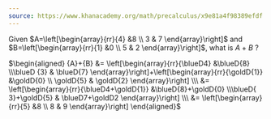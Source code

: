 ```yaml
---
source: https://www.khanacademy.org/math/precalculus/x9e81a4f98389efdf:matrices/x9e81a4f98389efdf:adding-and-subtracting-matrices/a/adding-and-subtracting-matrices
---
```

Given  $A=\left[\begin{array}{rr}{4} &8 
\\ 3 & 7
\end{array}\right]$ and $B=\left[\begin{array}{rr}{1} &0 
\\ 5 & 2  
\end{array}\right]$, what is $A+B$ ?

<!--question-->

$\begin{aligned} {A}+{B} &= \left[\begin{array}{rr}{\blueD4} &\blueD{8} 
\\\blueD {3} & \blueD{7} 
\end{array}\right]+\left[\begin{array}{rr}{\goldD{1}} &\goldD{0} 
\\ \goldD{5} & \goldD{2} 
\end{array}\right] \\\
&= \left[\begin{array}{rr}{\blueD4+\goldD{1}} &\blueD{8}+\goldD{0} 
\\\blueD{ 3}+\goldD{5} & \blueD7+\goldD2 
\end{array}\right] \\\
&= \left[\begin{array}{rr}{5} &8  
\\ 8 & 9 
\end{array}\right] \end{aligned}$
